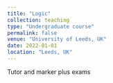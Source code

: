 ```yaml
---
title: "Logic"
collection: teaching
type: "Undergraduate course"
permalink: false
venue: "University of Leeds, UK"
date: 2022-01-01
location: "Leeds, UK"
---
```


Tutor and marker plus exams
